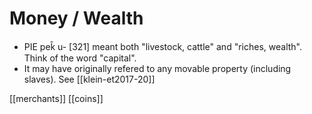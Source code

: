 # Money / Wealth

- PIE pek̑ u- [321] meant both "livestock, cattle" and "riches, wealth". Think of the word "capital".
- It may have originally refered to any movable property (including slaves). See [[klein-et2017-20]]



[[merchants]]
[[coins]]